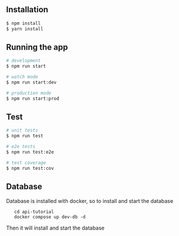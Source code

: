 ## Installation

```bash
$ npm install
$ yarn install
```

## Running the app

```bash
# development
$ npm run start

# watch mode
$ npm run start:dev

# production mode
$ npm run start:prod
```

## Test

```bash
# unit tests
$ npm run test

# e2e tests
$ npm run test:e2e

# test coverage
$ npm run test:cov
```

## Database

Database is installed with docker, so to install and start the database

```
   cd api-tutorial
   docker compose up dev-db -d
```

Then it will install and start the database